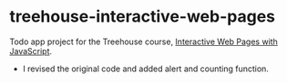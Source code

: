 treehouse-interactive-web-pages
===============================

Todo app project for the Treehouse course, [Interactive Web Pages with JavaScript](http://teamtreehouse.com/library/interactive-web-pages-with-javascript).

* I revised the original code and added alert and counting function.
